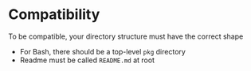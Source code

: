 # Compatibility

To be compatible, your directory structure must have the correct shape

- For Bash, there should be a top-level `pkg` directory
- Readme must be called `README.md` at root
